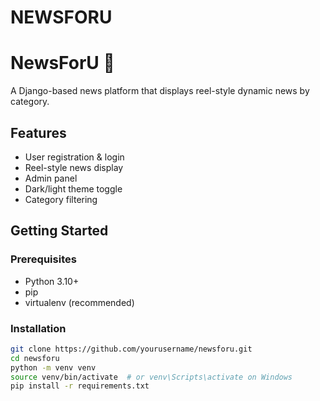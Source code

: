 # NEWSFORU
# NewsForU 📰

A Django-based news platform that displays reel-style dynamic news by category.

## Features

- User registration & login
- Reel-style news display
- Admin panel
- Dark/light theme toggle
- Category filtering

## Getting Started

### Prerequisites

- Python 3.10+
- pip
- virtualenv (recommended)

### Installation

```bash
git clone https://github.com/yourusername/newsforu.git
cd newsforu
python -m venv venv
source venv/bin/activate  # or venv\Scripts\activate on Windows
pip install -r requirements.txt
